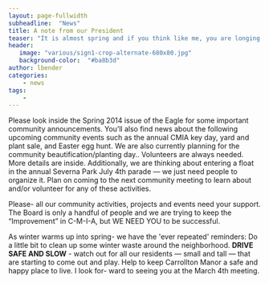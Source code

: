 ```yaml
---
layout: page-fullwidth
subheadline:  "News"
title: A note from our President
teaser: "It is almost spring and if you think like me, you are longing to get outside to play."
header:
   image: "various/sign1-crop-alternate-680x80.jpg"
   background-color:  "#ba8b3d"
author: lbender
categories:
    - news
tags:
    - 
---
```


Please look inside the Spring 2014 issue of the Eagle for some important community announcements. 
You’ll also find news about the following upcoming community events such as the annual CMIA key day, yard and plant sale, and Easter egg hunt. 
We are also currently planning for the community beautification/planting day.. Volunteers are always needed. More details are inside. Additionally, we are thinking about entering a
float in the annual Severna Park July 4th parade — we just need people to organize it.
Plan on coming to the next community meeting to learn about and/or volunteer for any
of these activities.

Please- all our community activities, projects and events need your support. The Board is only a handful of people and we are trying to keep the “Improvement” in C-M-I-A, 
but WE NEED YOU to be successful.

As winter warms up into spring- we have the 'ever repeated' reminders: Do a
little bit to clean up some winter waste around the neighborhood. **DRIVE SAFE AND
SLOW** - watch out for all our residents — small and tall — that are starting to come
out and play. Help to keep Carrollton Manor a safe and happy place to live. I look for-
ward to seeing you at the March 4th meeting.
